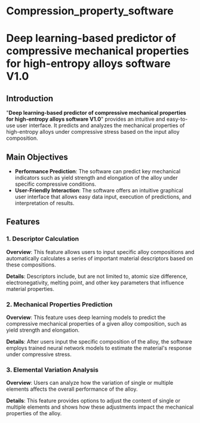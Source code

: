 # Compression_property_software
# Deep learning-based predictor of compressive mechanical properties for high-entropy alloys software V1.0

## Introduction
"**Deep learning-based predictor of compressive mechanical properties for high-entropy alloys software V1.0**" provides an intuitive and easy-to-use user interface. It predicts and analyzes the mechanical properties of high-entropy alloys under compressive stress based on the input alloy composition.

## Main Objectives
- **Performance Prediction**: The software can predict key mechanical indicators such as yield strength and elongation of the alloy under specific compressive conditions.
- **User-Friendly Interaction**: The software offers an intuitive graphical user interface that allows easy data input, execution of predictions, and interpretation of results.

## Features

### 1. Descriptor Calculation
**Overview**: This feature allows users to input specific alloy compositions and automatically calculates a series of important material descriptors based on these compositions.

**Details**: Descriptors include, but are not limited to, atomic size difference, electronegativity, melting point, and other key parameters that influence material properties.

### 2. Mechanical Properties Prediction
**Overview**: This feature uses deep learning models to predict the compressive mechanical properties of a given alloy composition, such as yield strength and elongation.

**Details**: After users input the specific composition of the alloy, the software employs trained neural network models to estimate the material's response under compressive stress.

### 3. Elemental Variation Analysis
**Overview**: Users can analyze how the variation of single or multiple elements affects the overall performance of the alloy.

**Details**: This feature provides options to adjust the content of single or multiple elements and shows how these adjustments impact the mechanical properties of the alloy.


